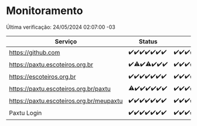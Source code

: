 # Monitoramento

Última verificação: 24/05/2024 02:07:00 -03

|Serviço|Status|Últimas 24h|
|---|---|---|
|https://github.com|<span title="2024-05-17: OK=24">✔️</span><span title="2024-05-18: OK=24">✔️</span><span title="2024-05-19: OK=24">✔️</span><span title="2024-05-20: OK=24">✔️</span><span title="2024-05-21: OK=24">✔️</span><span title="2024-05-22: OK=24">✔️</span><span title="2024-05-23: OK=5">✔️</span>|<span title="23/05/2024 02:09:00 -03 : 200">✔️</span><span title="23/05/2024 03:09:00 -03 : 200">✔️</span><span title="23/05/2024 04:06:00 -03 : 200">✔️</span><span title="23/05/2024 05:09:00 -03 : 200">✔️</span><span title="23/05/2024 06:08:00 -03 : 200">✔️</span><span title="23/05/2024 07:08:00 -03 : 200">✔️</span><span title="23/05/2024 08:07:00 -03 : 200">✔️</span><span title="23/05/2024 09:12:00 -03 : 200">✔️</span><span title="23/05/2024 10:07:00 -03 : 200">✔️</span><span title="23/05/2024 11:06:00 -03 : 200">✔️</span><span title="23/05/2024 12:06:00 -03 : 200">✔️</span><span title="23/05/2024 13:09:00 -03 : 200">✔️</span><span title="23/05/2024 14:05:00 -03 : 200">✔️</span><span title="23/05/2024 15:08:00 -03 : 200">✔️</span><span title="23/05/2024 16:06:00 -03 : 200">✔️</span><span title="23/05/2024 17:08:00 -03 : 200">✔️</span><span title="23/05/2024 18:06:00 -03 : 200">✔️</span><span title="23/05/2024 19:06:00 -03 : 200">✔️</span><span title="23/05/2024 20:07:00 -03 : 200">✔️</span><span title="23/05/2024 21:32:00 -03 : 200">✔️</span><span title="23/05/2024 22:49:00 -03 : 200">✔️</span><span title="23/05/2024 23:22:00 -03 : 200">✔️</span><span title="24/05/2024 00:08:00 -03 : 200">✔️</span><span title="24/05/2024 01:08:00 -03 : 200">✔️</span><span title="24/05/2024 02:07:00 -03 : 200">✔️</span>|
|https://paxtu.escoteiros.org.br|<span title="2024-05-17: OK=24">✔️</span><span title="2024-05-18: OK=23, Falhas=1">⚠️</span><span title="2024-05-19: OK=24">✔️</span><span title="2024-05-20: OK=23, Falhas=1">⚠️</span><span title="2024-05-21: OK=24">✔️</span><span title="2024-05-22: OK=24">✔️</span><span title="2024-05-23: OK=5">✔️</span>|<span title="23/05/2024 02:09:00 -03 : 200">✔️</span><span title="23/05/2024 03:09:00 -03 : 200">✔️</span><span title="23/05/2024 04:06:00 -03 : 200">✔️</span><span title="23/05/2024 05:09:00 -03 : 200">✔️</span><span title="23/05/2024 06:08:00 -03 : 200">✔️</span><span title="23/05/2024 07:08:00 -03 : 200">✔️</span><span title="23/05/2024 08:07:00 -03 : 200">✔️</span><span title="23/05/2024 09:12:00 -03 : 200">✔️</span><span title="23/05/2024 10:07:00 -03 : 200">✔️</span><span title="23/05/2024 11:06:00 -03 : 200">✔️</span><span title="23/05/2024 12:06:00 -03 : 200">✔️</span><span title="23/05/2024 13:09:00 -03 : 200">✔️</span><span title="23/05/2024 14:05:00 -03 : 200">✔️</span><span title="23/05/2024 15:08:00 -03 : 200">✔️</span><span title="23/05/2024 16:06:00 -03 : 200">✔️</span><span title="23/05/2024 17:08:00 -03 : 200">✔️</span><span title="23/05/2024 18:06:00 -03 : 200">✔️</span><span title="23/05/2024 19:06:00 -03 : 200">✔️</span><span title="23/05/2024 20:07:00 -03 : 200">✔️</span><span title="23/05/2024 21:32:00 -03 : 200">✔️</span><span title="23/05/2024 22:49:00 -03 : 200">✔️</span><span title="23/05/2024 23:22:00 -03 : 200">✔️</span><span title="24/05/2024 00:08:00 -03 : 200">✔️</span><span title="24/05/2024 01:08:00 -03 : 200">✔️</span><span title="24/05/2024 02:07:00 -03 : 200">✔️</span>|
|https://escoteiros.org.br|<span title="2024-05-17: OK=24">✔️</span><span title="2024-05-18: OK=24">✔️</span><span title="2024-05-19: OK=24">✔️</span><span title="2024-05-20: OK=24">✔️</span><span title="2024-05-21: OK=24">✔️</span><span title="2024-05-22: OK=24">✔️</span><span title="2024-05-23: OK=5">✔️</span>|<span title="23/05/2024 02:09:00 -03 : 200">✔️</span><span title="23/05/2024 03:09:00 -03 : 200">✔️</span><span title="23/05/2024 04:06:00 -03 : 200">✔️</span><span title="23/05/2024 05:09:00 -03 : 200">✔️</span><span title="23/05/2024 06:08:00 -03 : 200">✔️</span><span title="23/05/2024 07:08:00 -03 : 200">✔️</span><span title="23/05/2024 08:07:00 -03 : 200">✔️</span><span title="23/05/2024 09:12:00 -03 : 200">✔️</span><span title="23/05/2024 10:07:00 -03 : 200">✔️</span><span title="23/05/2024 11:06:00 -03 : 200">✔️</span><span title="23/05/2024 12:06:00 -03 : 200">✔️</span><span title="23/05/2024 13:09:00 -03 : 200">✔️</span><span title="23/05/2024 14:05:00 -03 : 200">✔️</span><span title="23/05/2024 15:08:00 -03 : 200">✔️</span><span title="23/05/2024 16:06:00 -03 : 200">✔️</span><span title="23/05/2024 17:08:00 -03 : 200">✔️</span><span title="23/05/2024 18:06:00 -03 : 200">✔️</span><span title="23/05/2024 19:06:00 -03 : 200">✔️</span><span title="23/05/2024 20:07:00 -03 : 200">✔️</span><span title="23/05/2024 21:32:00 -03 : 200">✔️</span><span title="23/05/2024 22:49:00 -03 : 200">✔️</span><span title="23/05/2024 23:22:00 -03 : 200">✔️</span><span title="24/05/2024 00:08:00 -03 : 200">✔️</span><span title="24/05/2024 01:08:00 -03 : 200">✔️</span><span title="24/05/2024 02:07:00 -03 : 200">✔️</span>|
|https://paxtu.escoteiros.org.br/paxtu|<span title="2024-05-17: OK=23, Falhas=1">⚠️</span><span title="2024-05-18: OK=24">✔️</span><span title="2024-05-19: OK=24">✔️</span><span title="2024-05-20: OK=24">✔️</span><span title="2024-05-21: OK=24">✔️</span><span title="2024-05-22: OK=24">✔️</span><span title="2024-05-23: OK=5">✔️</span>|<span title="23/05/2024 02:09:00 -03 : 200">✔️</span><span title="23/05/2024 03:09:00 -03 : 200">✔️</span><span title="23/05/2024 04:06:00 -03 : 200">✔️</span><span title="23/05/2024 05:09:00 -03 : 200">✔️</span><span title="23/05/2024 06:08:00 -03 : 200">✔️</span><span title="23/05/2024 07:08:00 -03 : 200">✔️</span><span title="23/05/2024 08:07:00 -03 : 200">✔️</span><span title="23/05/2024 09:12:00 -03 : 200">✔️</span><span title="23/05/2024 10:07:00 -03 : 200">✔️</span><span title="23/05/2024 11:06:00 -03 : 200">✔️</span><span title="23/05/2024 12:06:00 -03 : 200">✔️</span><span title="23/05/2024 13:09:00 -03 : 200">✔️</span><span title="23/05/2024 14:05:00 -03 : 200">✔️</span><span title="23/05/2024 15:08:00 -03 : 200">✔️</span><span title="23/05/2024 16:06:00 -03 : 200">✔️</span><span title="23/05/2024 17:08:00 -03 : 200">✔️</span><span title="23/05/2024 18:06:00 -03 : 200">✔️</span><span title="23/05/2024 19:06:00 -03 : 200">✔️</span><span title="23/05/2024 20:07:00 -03 : 200">✔️</span><span title="23/05/2024 21:32:00 -03 : 200">✔️</span><span title="23/05/2024 22:49:00 -03 : 200">✔️</span><span title="23/05/2024 23:22:00 -03 : 200">✔️</span><span title="24/05/2024 00:08:00 -03 : 200">✔️</span><span title="24/05/2024 01:08:00 -03 : 200">✔️</span><span title="24/05/2024 02:07:00 -03 : 200">✔️</span>|
|https://paxtu.escoteiros.org.br/meupaxtu|<span title="2024-05-17: OK=24">✔️</span><span title="2024-05-18: OK=24">✔️</span><span title="2024-05-19: OK=24">✔️</span><span title="2024-05-20: OK=24">✔️</span><span title="2024-05-21: OK=24">✔️</span><span title="2024-05-22: OK=24">✔️</span><span title="2024-05-23: OK=5">✔️</span>|<span title="23/05/2024 02:09:00 -03 : 200">✔️</span><span title="23/05/2024 03:09:00 -03 : 200">✔️</span><span title="23/05/2024 04:06:00 -03 : 200">✔️</span><span title="23/05/2024 05:09:00 -03 : 200">✔️</span><span title="23/05/2024 06:08:00 -03 : 200">✔️</span><span title="23/05/2024 07:08:00 -03 : 200">✔️</span><span title="23/05/2024 08:07:00 -03 : 200">✔️</span><span title="23/05/2024 09:12:00 -03 : 200">✔️</span><span title="23/05/2024 10:07:00 -03 : 200">✔️</span><span title="23/05/2024 11:06:00 -03 : 200">✔️</span><span title="23/05/2024 12:06:00 -03 : 200">✔️</span><span title="23/05/2024 13:09:00 -03 : 200">✔️</span><span title="23/05/2024 14:05:00 -03 : 200">✔️</span><span title="23/05/2024 15:08:00 -03 : 200">✔️</span><span title="23/05/2024 16:06:00 -03 : 200">✔️</span><span title="23/05/2024 17:08:00 -03 : 200">✔️</span><span title="23/05/2024 18:06:00 -03 : 200">✔️</span><span title="23/05/2024 19:06:00 -03 : 200">✔️</span><span title="23/05/2024 20:07:00 -03 : 200">✔️</span><span title="23/05/2024 21:32:00 -03 : 200">✔️</span><span title="23/05/2024 22:49:00 -03 : 200">✔️</span><span title="23/05/2024 23:22:00 -03 : 200">✔️</span><span title="24/05/2024 00:08:00 -03 : 200">✔️</span><span title="24/05/2024 01:08:00 -03 : 200">✔️</span><span title="24/05/2024 02:07:00 -03 : 200">✔️</span>|
|Paxtu Login|<span title="2024-05-17: OK=24">✔️</span><span title="2024-05-18: OK=24">✔️</span><span title="2024-05-19: OK=24">✔️</span><span title="2024-05-20: OK=24">✔️</span><span title="2024-05-21: OK=24">✔️</span><span title="2024-05-22: OK=24">✔️</span><span title="2024-05-23: OK=5">✔️</span>|<span title="23/05/2024 02:09:00 -03 : 200">✔️</span><span title="23/05/2024 03:09:00 -03 : 200">✔️</span><span title="23/05/2024 04:06:00 -03 : 200">✔️</span><span title="23/05/2024 05:09:00 -03 : 200">✔️</span><span title="23/05/2024 06:08:00 -03 : 200">✔️</span><span title="23/05/2024 07:08:00 -03 : 200">✔️</span><span title="23/05/2024 08:07:00 -03 : 200">✔️</span><span title="23/05/2024 09:12:00 -03 : 200">✔️</span><span title="23/05/2024 10:07:00 -03 : 200">✔️</span><span title="23/05/2024 11:06:00 -03 : 200">✔️</span><span title="23/05/2024 12:06:00 -03 : 200">✔️</span><span title="23/05/2024 13:09:00 -03 : 200">✔️</span><span title="23/05/2024 14:05:00 -03 : 200">✔️</span><span title="23/05/2024 15:08:00 -03 : 200">✔️</span><span title="23/05/2024 16:06:00 -03 : 200">✔️</span><span title="23/05/2024 17:08:00 -03 : 200">✔️</span><span title="23/05/2024 18:06:00 -03 : 200">✔️</span><span title="23/05/2024 19:06:00 -03 : 200">✔️</span><span title="23/05/2024 20:07:00 -03 : 200">✔️</span><span title="23/05/2024 21:32:00 -03 : 200">✔️</span><span title="23/05/2024 22:49:00 -03 : 200">✔️</span><span title="23/05/2024 23:22:00 -03 : 200">✔️</span><span title="24/05/2024 00:08:00 -03 : 200">✔️</span><span title="24/05/2024 01:08:00 -03 : 200">✔️</span><span title="24/05/2024 02:07:00 -03 : 200">✔️</span>|
